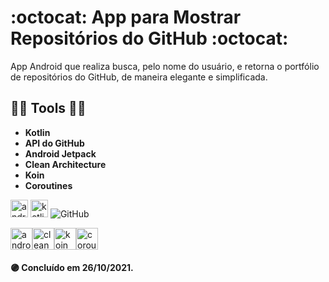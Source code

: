 # :octocat: App para Mostrar Repositórios do GitHub  :octocat:

App Android que realiza busca, pelo nome do usuário, e retorna o portfólio de repositórios do GitHub, de maneira elegante e simplificada.  

## :hammer::hammer: Tools :wrench::wrench: 

- __Kotlin__ 
- __API do GitHub__  
- __Android Jetpack__   
- __Clean Architecture__  
- __Koin__    
- __Coroutines__    

<img src = "https://encrypted-tbn0.gstatic.com/images?q=tbn:ANd9GcQ1piKcdeQ4YeENNgCe1w5nXszxbABf0g0N1Q&usqp=CAU" width = "auto" height = "28px" alt = "android studio"> <img src = "https://encrypted-tbn0.gstatic.com/images?q=tbn:ANd9GcSNA81w93gpdo5ROIPkw7na3V5a_jfKZTnwfg&usqp=CAU" width = "auto" height = "28px" alt = "kotlin"> 
![GitHub](https://img.shields.io/badge/github-%23121011.svg?style=for-the-badge&logo=github&logoColor=white)  

<img src = "https://encrypted-tbn0.gstatic.com/images?q=tbn:ANd9GcQ2PFl-llyLuI03Mb_bF8k_lpNp2hZ7n3xbIw&usqp=CAU" width = "auto" height = "35px" alt = "android jetpack"><img src = "https://encrypted-tbn0.gstatic.com/images?q=tbn:ANd9GcQMljfxRTnAJ79DofhCrENjLLfPCNGPbVSFtw&usqp=CAU" width = "auto" height = "35px" alt = "clean architecture"><img src = "https://insert-koin.io/img/koin_logo.png" width = "auto" height = "35px" alt = "koin library"><img src = "https://encrypted-tbn0.gstatic.com/images?q=tbn:ANd9GcR0HbEm2Uih9APZqvJTOUjANhg0qS_buRppTg&usqp=CAU" width = "auto" height = "35px" alt = "coroutines"> 


#### :purple_circle: Concluído em 26/10/2021.
